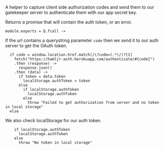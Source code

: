 A helper to capture client side authorization codes and send them to our gatekeeper
server to authenticate them with our app secret key.

Returns a promise that will contain the auth token, or an error.

    module.exports = Q.fcall ->

If the url contains a querystring parameter `code` then we send it to our auth
server to get the OAuth token.

      if code = window.location.href.match(/\?code=(.*)/)?[1]
        fetch("https://hamljr-auth.herokuapp.com/authenticate/#{code}")
        .then (response) ->
          response.json()
        .then (data) ->
          if token = data.token
            localStorage.authToken = token
          else
            if localStorage.authToken
              localStorage.authToken
            else
              throw "Failed to get authorization from server and no token in local storage"
      else

We also check localStorage for our auth token.

        if localStorage.authToken
          localStorage.authToken
        else
          throw "No token in local storage"
